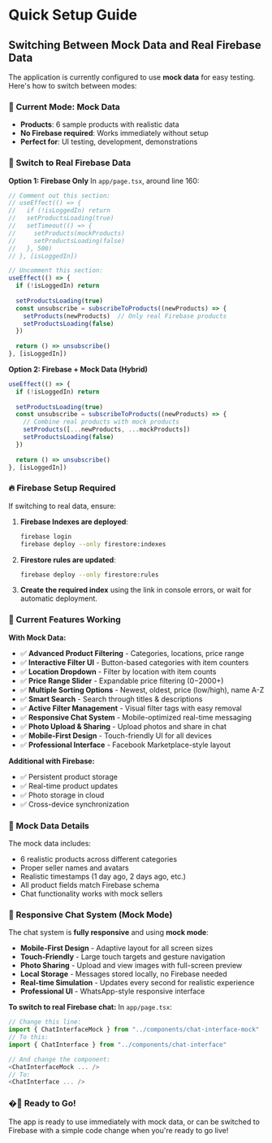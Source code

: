 # Quick Setup Guide

## Switching Between Mock Data and Real Firebase Data

The application is currently configured to use **mock data** for easy testing. Here's how to switch between modes:

### 🧪 Current Mode: Mock Data
- **Products**: 6 sample products with realistic data
- **No Firebase required**: Works immediately without setup
- **Perfect for**: UI testing, development, demonstrations

### 🔄 Switch to Real Firebase Data

**Option 1: Firebase Only**
In `app/page.tsx`, around line 160:

```typescript
// Comment out this section:
// useEffect(() => {
//   if (!isLoggedIn) return
//   setProductsLoading(true)
//   setTimeout(() => {
//     setProducts(mockProducts)
//     setProductsLoading(false)
//   }, 500)
// }, [isLoggedIn])

// Uncomment this section:
useEffect(() => {
  if (!isLoggedIn) return
  
  setProductsLoading(true)
  const unsubscribe = subscribeToProducts((newProducts) => {
    setProducts(newProducts)  // Only real Firebase products
    setProductsLoading(false)
  })
  
  return () => unsubscribe()
}, [isLoggedIn])
```

**Option 2: Firebase + Mock Data (Hybrid)**
```typescript
useEffect(() => {
  if (!isLoggedIn) return
  
  setProductsLoading(true)
  const unsubscribe = subscribeToProducts((newProducts) => {
    // Combine real products with mock products
    setProducts([...newProducts, ...mockProducts])
    setProductsLoading(false)
  })
  
  return () => unsubscribe()
}, [isLoggedIn])
```

### 🔥 Firebase Setup Required

If switching to real data, ensure:

1. **Firebase Indexes are deployed**:
   ```bash
   firebase login
   firebase deploy --only firestore:indexes
   ```

2. **Firestore rules are updated**:
   ```bash
   firebase deploy --only firestore:rules
   ```

3. **Create the required index** using the link in console errors, or wait for automatic deployment.

### 🎯 Current Features Working

**With Mock Data:**
- ✅ **Advanced Product Filtering** - Categories, locations, price range  
- ✅ **Interactive Filter UI** - Button-based categories with item counters
- ✅ **Location Dropdown** - Filter by location with item counts
- ✅ **Price Range Slider** - Expandable price filtering ($0-$2000+)
- ✅ **Multiple Sorting Options** - Newest, oldest, price (low/high), name A-Z
- ✅ **Smart Search** - Search through titles & descriptions
- ✅ **Active Filter Management** - Visual filter tags with easy removal
- ✅ **Responsive Chat System** - Mobile-optimized real-time messaging
- ✅ **Photo Upload & Sharing** - Upload photos and share in chat
- ✅ **Mobile-First Design** - Touch-friendly UI for all devices
- ✅ **Professional Interface** - Facebook Marketplace-style layout

**Additional with Firebase:**
- ✅ Persistent product storage
- ✅ Real-time product updates
- ✅ Photo storage in cloud
- ✅ Cross-device synchronization

### 📝 Mock Data Details

The mock data includes:
- 6 realistic products across different categories
- Proper seller names and avatars
- Realistic timestamps (1 day ago, 2 days ago, etc.)
- All product fields match Firebase schema
- Chat functionality works with mock sellers

### 💬 Responsive Chat System (Mock Mode)

The chat system is **fully responsive** and using **mock mode**:
- **Mobile-First Design** - Adaptive layout for all screen sizes
- **Touch-Friendly** - Large touch targets and gesture navigation  
- **Photo Sharing** - Upload and view images with full-screen preview
- **Local Storage** - Messages stored locally, no Firebase needed
- **Real-time Simulation** - Updates every second for realistic experience
- **Professional UI** - WhatsApp-style responsive interface

**To switch to real Firebase chat:**
In `app/page.tsx`:
```typescript
// Change this line:
import { ChatInterfaceMock } from "../components/chat-interface-mock"
// To this:
import { ChatInterface } from "../components/chat-interface"

// And change the component:
<ChatInterfaceMock ... />
// To:
<ChatInterface ... />
```

### �🚀 Ready to Go!

The app is ready to use immediately with mock data, or can be switched to Firebase with a simple code change when you're ready to go live!